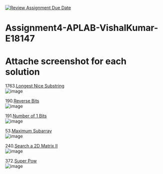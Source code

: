 [![Review Assignment Due Date](https://classroom.github.com/assets/deadline-readme-button-22041afd0340ce965d47ae6ef1cefeee28c7c493a6346c4f15d667ab976d596c.svg)](https://classroom.github.com/a/9cpYv7kx)
# Assignment4-APLAB-VishalKumar-E18147 
# Attache screenshot for each solution
1763.[Longest Nice Substring](https://leetcode.com/problems/longest-nice-substring/description/)<br>
![image](https://github.com/user-attachments/assets/e34a5c4c-4b32-4635-9383-f53d08d4c416)

190.[Reverse Bits](https://leetcode.com/problems/reverse-bits/description/)<br>
![image](https://github.com/user-attachments/assets/f174d001-d148-4469-9400-6fa0b27b90ce)

191.[Number of 1 Bits](https://leetcode.com/problems/number-of-1-bits/description/)<br>
![image](https://github.com/user-attachments/assets/127cb56d-c722-467c-a57a-d11b383a2848)

53.[Maximum Subarray](https://leetcode.com/problems/maximum-subarray/description/)<br>
![image](https://github.com/user-attachments/assets/f170140c-8d04-44fa-9562-44af8b722859)

240.[Search a 2D Matrix II](https://leetcode.com/problems/search-a-2d-matrix-ii/description/)<br>
![image](https://github.com/user-attachments/assets/6ac6720b-68df-418c-adb1-847cd570f874)

372.[Super Pow](https://leetcode.com/problems/super-pow/description/)<br>
![image](https://github.com/user-attachments/assets/36b0a9d9-42c5-4505-a7d5-e882f59d7d94)

